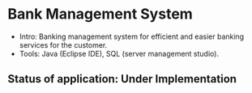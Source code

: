 # Bank Management System
 - Intro: Banking management system for efficient and easier banking services for the customer.
 - Tools: Java (Eclipse IDE), SQL (server management studio).
 
 ## Status of application: Under Implementation

